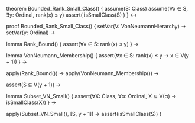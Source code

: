 theorem Bounded_Rank_Small_Class() {
  assume(S: Class)
  assume(∀x ∈ S, ∃y: Ordinal, rank(x) ≤ y)
  assert(
    isSmallClass(S)
  )
} ↔

proof Bounded_Rank_Small_Class() {
  setVar(V: VonNeumannHierarchy) →
  setVar(y: Ordinal) →
  
  lemma Rank_Bound() {
    assert(∀x ∈ S: rank(x) ≤ y)
  } →
  
  lemma VonNeumann_Membership() {
    assert(∀x ∈ S: rank(x) ≤ y → x ∈ V(y + 1))
  } →
  
  apply(Rank_Bound()) →
  apply(VonNeumann_Membership()) →
  
  assert(S ⊆ V(y + 1)) →
  
  lemma Subset_VN_Small() {
    assert(∀X: Class, ∀α: Ordinal, X ⊆ V(α) → isSmallClass(X))
  } →
  
  apply(Subset_VN_Small(), [S, y + 1]) →
  assert(isSmallClass(S))
}